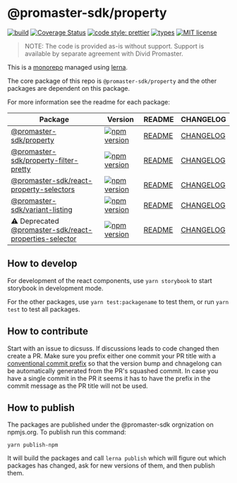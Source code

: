 # @promaster-sdk/property

[![build][build-image]][build-url]
[![Coverage Status][codecov-image]][codecov-url]
[![code style: prettier][prettier-image]][prettier-url]
[![types][types-image]][types-url]
[![MIT license][license-image]][license-url]

> NOTE: The code is provided as-is without support. Support is available by separate agreement with Divid Promaster.

This is a [monorepo](https://medium.com/@maoberlehner/monorepos-in-the-wild-33c6eb246cb9) managed using [lerna](https://lernajs.io/).

The core package of this repo is `@promaster-sdk/property` and the other packages are dependent on this package.

For more information see the readme for each package:

| Package                                                                                                                                                | Version                        | README                                                                                                                                     | CHANGELOG                                                                                                                                        |
| ------------------------------------------------------------------------------------------------------------------------------------------------------ | ------------------------------ | ------------------------------------------------------------------------------------------------------------------------------------------ | ------------------------------------------------------------------------------------------------------------------------------------------------ |
| [@promaster-sdk/property](packages/property)                                                                                                           | [![npm version][i-p]][u-p]     | [README](packages/property/README.md)                                                                                                      | [CHANGELOG](packages/property/CHANGELOG.md)                                                                                                      |
| [@promaster-sdk/property-filter-pretty](packages/property-filter-pretty)                                                                               | [![npm version][i-pfp]][u-pfp] | [README](packages/property-filter-pretty/README.md)                                                                                        | [CHANGELOG](packages/property-filter-pretty/CHANGELOG.md)                                                                                        |
| [@promaster-sdk/react-property-selectors](packages/react-property-selectors)                                                                           | [![npm version][i-rps]][u-rps] | [README](packages/react-property-selectors/README.md)                                                                                      | [CHANGELOG](packages/react-property-selectors/CHANGELOG.md)                                                                                      |
| [@promaster-sdk/variant-listing](packages/variant-listing)                                                                                             | [![npm version][i-vl]][u-vl]   | [README](packages/variant-listing/README.md)                                                                                               | [CHANGELOG](packages/variant-listing/CHANGELOG.md)                                                                                               |
| :warning: Deprecated [@promaster-sdk/react-properties-selector](https://github.com/promaster-sdk/property/tree/deprecated-react-properties-selector)                                                               | [![npm version][i-rp]][u-rp]   | [README](https://github.com/promaster-sdk/property/tree/deprecated-react-properties-selector/packages/react-properties-selector/README.md) | [CHANGELOG](https://github.com/promaster-sdk/property/tree/deprecated-react-properties-selector/packages/react-properties-selector/CHANGELOG.md) |

## How to develop

For development of the react components, use `yarn storybook` to start storybook in development mode.

For the other packages, use `yarn test:packagename` to test them, or run `yarn test` to test all packages.

## How to contribute

Start with an issue to dicsuss. If discussions leads to code changed then create a PR. Make sure you prefix either one commit your PR title with a [conventional commit prefix](https://github.com/commitizen/conventional-commit-types/blob/master/index.json) so that the version bump and chnagelong can be automatically generated from the PR's squashed commit. In case you have a single commit in the PR it seems it has to have the prefix in the commit message as the PR title will not be used.

## How to publish

The packages are published under the @promaster-sdk orgnization on npmjs.org. To publish run this command:

```
yarn publish-npm
```

It will build the packages and call `lerna publish` which will figure out which packages has changed, ask for new versions of them, and then publish them.

[build-image]: https://github.com/promaster-sdk/property/workflows/Build/badge.svg
[build-url]: https://github.com/promaster-sdk/property/actions?query=workflow%3ABuild+branch%3Amaster
[codecov-image]: https://codecov.io/gh/promaster-sdk/property/branch/master/graph/badge.svg
[codecov-url]: https://codecov.io/gh/promaster-sdk/property
[prettier-image]: https://img.shields.io/badge/code_style-prettier-ff69b4.svg?style=flat
[prettier-url]: https://github.com/prettier/prettier
[types-image]: https://img.shields.io/npm/types/scrub-js.svg
[types-url]: https://www.typescriptlang.org/
[license-image]: https://img.shields.io/github/license/promaster-sdk/property.svg?style=flat
[license-url]: https://opensource.org/licenses/MIT
[i-p]: https://img.shields.io/npm/v/@promaster-sdk/property.svg?style=flat
[u-p]: https://www.npmjs.com/package/@promaster-sdk/property
[i-pfp]: https://img.shields.io/npm/v/@promaster-sdk/property-filter-pretty.svg?style=flat
[u-pfp]: https://www.npmjs.com/package/@promaster-sdk/property-filter-pretty
[i-rps]: https://img.shields.io/npm/v/@promaster-sdk/react-property-selectors.svg?style=flat
[u-rps]: https://www.npmjs.com/package/@promaster-sdk/react-property-selectors
[i-rp]: https://img.shields.io/npm/v/@promaster-sdk/react-properties-selector.svg?style=flat
[u-rp]: https://www.npmjs.com/package/@promaster-sdk/react-properties-selector
[i-vl]: https://img.shields.io/npm/v/@promaster-sdk/variant-listing.svg?style=flat
[u-vl]: https://www.npmjs.com/package/@promaster-sdk/variant-listing
